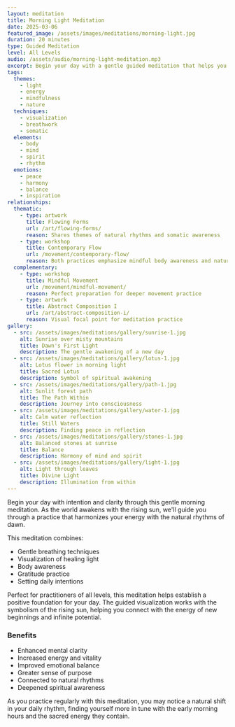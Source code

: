 ```yaml
---
layout: meditation
title: Morning Light Meditation
date: 2025-03-06
featured_image: /assets/images/meditations/morning-light.jpg
duration: 20 minutes
type: Guided Meditation
level: All Levels
audio: /assets/audio/morning-light-meditation.mp3
excerpt: Begin your day with a gentle guided meditation that helps you connect with the energy of the rising sun and awakening world.
tags:
  themes:
    - light
    - energy
    - mindfulness
    - nature
  techniques:
    - visualization
    - breathwork
    - somatic
  elements:
    - body
    - mind
    - spirit
    - rhythm
  emotions:
    - peace
    - harmony
    - balance
    - inspiration
relationships:
  thematic:
    - type: artwork
      title: Flowing Forms
      url: /art/flowing-forms/
      reason: Shares themes of natural rhythms and somatic awareness
    - type: workshop
      title: Contemporary Flow
      url: /movement/contemporary-flow/
      reason: Both practices emphasize mindful body awareness and natural rhythms
  complementary:
    - type: workshop
      title: Mindful Movement
      url: /movement/mindful-movement/
      reason: Perfect preparation for deeper movement practice
    - type: artwork
      title: Abstract Composition I
      url: /art/abstract-composition-i/
      reason: Visual focal point for meditation practice
gallery:
  - src: /assets/images/meditations/gallery/sunrise-1.jpg
    alt: Sunrise over misty mountains
    title: Dawn's First Light
    description: The gentle awakening of a new day
  - src: /assets/images/meditations/gallery/lotus-1.jpg
    alt: Lotus flower in morning light
    title: Sacred Lotus
    description: Symbol of spiritual awakening
  - src: /assets/images/meditations/gallery/path-1.jpg
    alt: Sunlit forest path
    title: The Path Within
    description: Journey into consciousness
  - src: /assets/images/meditations/gallery/water-1.jpg
    alt: Calm water reflection
    title: Still Waters
    description: Finding peace in reflection
  - src: /assets/images/meditations/gallery/stones-1.jpg
    alt: Balanced stones at sunrise
    title: Balance
    description: Harmony of mind and spirit
  - src: /assets/images/meditations/gallery/light-1.jpg
    alt: Light through leaves
    title: Divine Light
    description: Illumination from within
---
```


Begin your day with intention and clarity through this gentle morning meditation. As the world awakens with the rising sun, we'll guide you through a practice that harmonizes your energy with the natural rhythms of dawn.

This meditation combines:

- Gentle breathing techniques
- Visualization of healing light
- Body awareness
- Gratitude practice
- Setting daily intentions

Perfect for practitioners of all levels, this meditation helps establish a positive foundation for your day. The guided visualization works with the symbolism of the rising sun, helping you connect with the energy of new beginnings and infinite potential.

### Benefits

- Enhanced mental clarity
- Increased energy and vitality
- Improved emotional balance
- Greater sense of purpose
- Connected to natural rhythms
- Deepened spiritual awareness

As you practice regularly with this meditation, you may notice a natural shift in your daily rhythm, finding yourself more in tune with the early morning hours and the sacred energy they contain.
